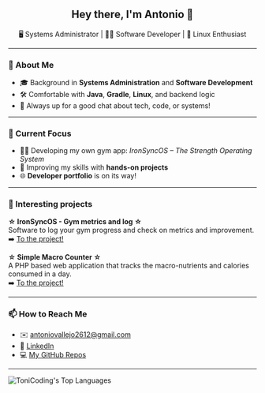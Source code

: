 <h2 align="center">Hey there, I'm Antonio 👋</h2>
<p align="center">
🖥️ Systems Administrator | 👨‍💻 Software Developer | 🐧 Linux Enthusiast  
</p>

---

### 🚀 About Me
- 🎓 Background in **Systems Administration** and **Software Development**
- 🛠️ Comfortable with **Java**, **Gradle**, **Linux**, and backend logic
- 💬 Always up for a good chat about tech, code, or systems!

---

### 🧠 Current Focus
- 🏋️‍♂️ Developing my own gym app: *IronSyncOS – The Strength Operating System*
- 🔨 Improving my skills with **hands-on projects**
- 🌐 **Developer portfolio** is on its way!

---

### 💼 Interesting projects
**☆ IronSyncOS - Gym metrics and log ☆**<br>
Software to log your gym progress and check on metrics and improvement.\
➡️ [To the project!](https://github.com/ToniCoding/IronSync)

**☆ Simple Macro Counter ☆**<br>
A PHP based web application that tracks the macro-nutrients and calories consumed in a day.\
➡️ [To the project!](https://github.com/ToniCoding/SimpleMacroCounter)

---

### 📫 How to Reach Me
- ✉️ antoniovallejo2612@gmail.com  
- 💼 [LinkedIn](www.linkedin.com/in/antonio-vallejo-moya-a11036253)
- 💻 [My GitHub Repos](https://github.com/ToniCoding?tab=repositories)

---

![ToniCoding's Top Languages](https://github-readme-stats.vercel.app/api/top-langs/?username=ToniCoding&theme=vue-dark&show_icons=true&hide_border=true&layout=compact)
